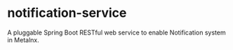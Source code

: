# notification-service
A pluggable Spring Boot RESTful web service to enable Notification system in Metalnx.
